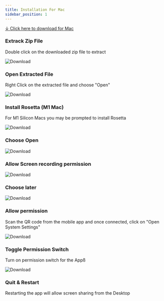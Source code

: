 ```yaml
---
title: Installation For Mac
sidebar_position: 1
---
```


[↓ <u>Click here to download for Mac</u>](https://github.com/ayonshafiul/peyara-mouse-server/releases/download/v0.1.3/PeyaraRemoteMouseServer-darwin-x64-0.1.3.zip)

### Extrack Zip File

Double click on the downloaded zip file to extract

![Download](/img/mac/ss1.png)

### Open Extracted File

Right Click on the extracted file and choose "Open"

![Download](/img/mac/ss2.png)

### Install Rosetta (M1 Mac)

For M1 Silicon Macs you may be prompted to install Rosetta

![Download](/img/mac/ss3.png)

### Choose Open

![Download](/img/mac/ss4.png)

### Allow Screen recording permission

![Download](/img/mac/ss5.png)

### Choose later

![Download](/img/mac/ss6.png)

### Allow permission

Scan the QR code from the mobile app and once connected, click on "Open System Settings"

![Download](/img/mac/ss7.png)

### Toggle Permission Switch

Turn on permission switch for the Appß

![Download](/img/mac/ss8.png)

### Quit & Restart

Restarting the app will allow screen sharing from the Desktop
